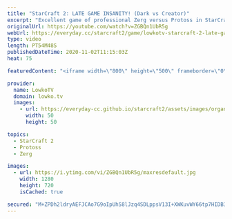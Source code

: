 ```yaml
---
title: "StarCraft 2: LATE GAME INSANITY! (Dark vs Creator)"
excerpt: "Excellent game of professional Zerg versus Protoss in StarCraft 2. In this game between Dark and Creator we dive into the late game of this matchup and take a glimpse at certain unexplored strategies.   OlimoLeague on Patreon: https://www.patreon.com/olimoley   Become a YouTube member: https://lowko.tv/join"
originalUrl: https://youtube.com/watch?v=ZGBQn1UbR5g
webUrl: https://everyday.cc/starcraft2/game/lowkotv-starcraft-2-late-game-insanity-dark-vs-creator/
type: video
length: PT54M48S
publishedDateTime: 2020-11-02T11:15:03Z
heat: 75

featuredContent: "<iframe width=\"800\" height=\"500\" frameborder=\"0\" src=\"https://www.youtube.com/embed/ZGBQn1UbR5g\" allow=\"accelerometer; autoplay; encrypted-media; gyroscope; picture-in-picture\" allowfullscreen></iframe>"

provider:
  name: LowkoTV
  domain: lowko.tv
  images:
    - url: https://everyday-cc.github.io/starcraft2/assets/images/organizations/lowko.tv-50x50.jpg
      width: 50
      height: 50

topics:
  - StarCraft 2
  - Protoss
  - Zerg

images:
  - url: https://i.ytimg.com/vi/ZGBQn1UbR5g/maxresdefault.jpg
    width: 1280
    height: 720
    isCached: true

secured: "M+ZPDh2ldryAEFJCAo7G9oIpUhS8lJzq4SDLppsV13I+XWKuvWY66tp7HIDB3BJGAm6CIbaJZ7/bJLd6A0bJmTwyh9y6GP/AIpBv3RcllTMG8bXOwDvyr3D6alzs/PVzDzBJteMD/kX3BAKuMP5jL5jwuvPiTbq3HSKtzrWWSREhLqp/ZitVsMEamP4J0v2ITY2wKs6V2Md0/b8XmpbRvniJ2by4YUb0uP7G2erOnG2qW+eJP+0XS9sycvZYNV9m66dGPV6wjq50TmdxXKw8oZBMG4MR0PE1bnBb99jaRb91EPbaAxiDEhZNJHqETqnJ+SQZggbstv4yW0n8AjSyazaszvcffpf+DeYyP8M3eSAEkohowiYPdWQxxrUyUjRZZSnCNop5hDyFYM2gk/oZOZNK+8wy+t+kJdfA9t5YvpbOT2uSFTeDvvOFyYNgD9ug;y7cyFckCgLLB2I0y/YH+TQ=="
---
```


